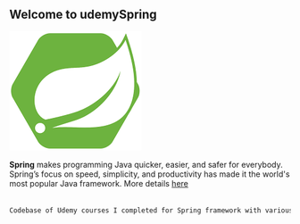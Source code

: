 ## Welcome to udemySpring

![Image](https://raw.githubusercontent.com/samuelvinodh/samuelvinodh.github.io/master/img/spring.png)

**Spring** makes programming Java quicker, easier, and safer for everybody. Spring’s focus on speed, simplicity, and productivity has made it the world's most popular Java framework. More details [here](https://spring.io/)

```markdown

Codebase of Udemy courses I completed for Spring framework with various components integration.

```
